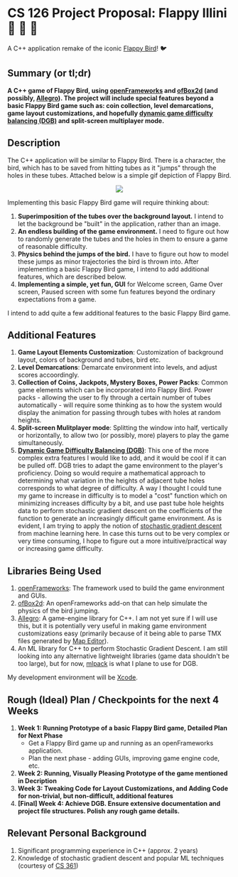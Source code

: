 # CS 126 Project Proposal: Flappy Illini :large_orange_diamond: :baby_chick: :large_blue_diamond:
A C++ application remake of the iconic [Flappy Bird](https://en.wikipedia.org/wiki/Flappy_Bird)! :bird:

## Summary (or tl;dr)
__A C++ game of Flappy Bird, using [openFrameworks](http://openframeworks.cc/) and [ofBox2d](https://github.com/vanderlin/ofxBox2d) (and possibly, [Allegro](http://liballeg.org/)). The project will include special features beyond a basic Flappy Bird game such as: coin collection, level demarcations, game layout customizations, and hopefully [dynamic game difficulty balancing (DGB)](https://en.wikipedia.org/wiki/Dynamic_game_difficulty_balancing) and split-screen multiplayer mode.__

## Description
The C++ application will be similar to Flappy Bird. 
There is a character, the bird, which has to be saved from hitting tubes as it "jumps" through the holes in these tubes. Attached below is a simple gif depiction of Flappy Bird.  
  
<p align="center"> 
<img src="https://raw.githubusercontent.com/mchakravarty/lazy-lambda/master/images/LazyLambdaLoop.gif">
</p>
  
Implementing this basic Flappy Bird game will require thinking about:
1. **Superimposition of the tubes over the background layout.** I intend to let the background be "built" in the application, rather than an image.
2. **An endless building of the game environment.** I need to figure out how to randomly generate the tubes and the holes in them to ensure a game of reasonable difficulty. 
3. **Physics behind the jumps of the bird.** I have to figure out how to model these jumps as minor trajectories the bird is thrown into.
After implementing a basic Flappy Bird game, I intend to add additional features, which are described below.
4. **Implementing a simple, yet fun, GUI** for Welcome screen, Game Over screen, Paused screen with some fun features beyond the ordinary expectations from a game.

I intend to add quite a few additional features to the basic Flappy Bird game.

## Additional Features
1. **Game Layout Elements Customization**: Customization of background layout, colors of background and tubes, bird etc.
2. **Level Demarcations**: Demarcate environment into levels, and adjust scores accoordingly.
3. **Collection of Coins, Jackpots, Mystery Boxes, Power Packs**: Common game elements which can be incorporated into Flappy Bird. Power packs - allowing the user to fly through a certain number of tubes automatically - will require some thinking as to how the system would display the animation for passing through tubes with holes at random heights.
4. **Split-screen Mulitplayer mode**: Splitting the window into half, vertically or horizontally, to allow two (or possibly, more) players to play the game simultaneously.
5. **[Dynamic Game Difficulty Balancing (DGB)](https://en.wikipedia.org/wiki/Dynamic_game_difficulty_balancing)**: This one of the more complex extra features I would like to add, and it would be cool if it can be pulled off. DGB tries to adapt the game environment to the player's proficiency. Doing so would require a mathematical approach to determining what variation in the heights of adjacent tube holes corresponds to what degree of difficulty. A way I thought I could tune my game to increase in difficulty is to model a "cost" function which on minimizing increases difficulty by a bit, and use past tube hole heights data to perform stochastic gradient descent on the coefficients of the function to generate an increasingly difficult game environment. As is evident, I am trying to apply the notion of [stochastic gradient descent](https://en.wikipedia.org/wiki/Stochastic_gradient_descent) from machine learning here. In case this turns out to be very complex or very time consuming, I hope to figure out a more intuitive/practical way or increasing game difficulty.

## Libraries Being Used
1. [openFrameworks](http://openframeworks.cc/): The framework used to build the game environment and GUIs.
2. [ofBox2d](https://github.com/vanderlin/ofxBox2d): An openFrameworks add-on that can help simulate the physics of the bird jumping.
3. [Allegro](http://liballeg.org/): A game-engine library for C++. I am not yet sure if I will use this, but it is potentially very useful in making game environment customizations easy (primarily because of it being able to parse TMX files generated by [Map Editor](http://www.mapeditor.org/)).
4. An ML library for C++ to perform Stochastic Gradient Descent. I am still looking into any alternative lightweight libraries (game data shouldn't be too large), but for now, [mlpack](https://github.com/mlpack/mlpack) is what I plane to use for DGB.

My development environment will be [Xcode](https://developer.apple.com/xcode/).

## Rough (Ideal) Plan / Checkpoints for the next 4 Weeks
1. **Week 1: Running Prototype of a basic Flappy Bird game, Detailed Plan for Next Phase**
    * Get a Flappy Bird game up and running as an openFrameworks application.
    * Plan the next phase - adding GUIs, improving game engine code, etc.
2. **Week 2: Running, Visually Pleasing Prototype of the game mentioned in Decription**
3. **Week 3: Tweaking Code for Layout Customizations, and Adding Code for non-trivial, but non-difficult, additional features**
4. **[Final] Week 4: Achieve DGB. Ensure extensive documentation and project file structures. Polish any rough game details.**

## Relevant Personal Background
1. Significant programming experience in C++ (approx. 2 years)
2. Knowledge of stochastic gradient descent and popular ML techniques (courtesy of [CS 361](https://courses.engr.illinois.edu/cs361/sp2018/))
